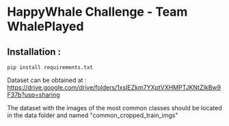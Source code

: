 # HappyWhale Challenge - Team WhalePlayed

## Installation :

`pip install requirements.txt`

Dataset can be obtained at :
https://drive.google.com/drive/folders/1xsIEZkm7YXptVXHMPTJKNtZIkBw9F37b?usp=sharing

The dataset with the images of the most common classes should be located in the data folder and named "common_cropped_train_imgs" 
